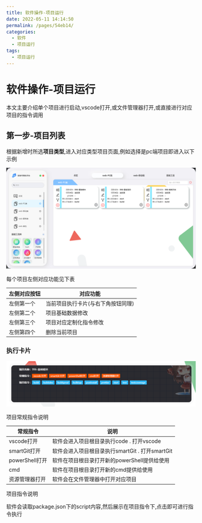 ```yaml
---
title: 软件操作-项目运行
date: 2022-05-11 14:14:50
permalink: /pages/54eb14/
categories:
  - 软件
  - 项目运行
tags:
  - 项目运行
---
```


# 软件操作-项目运行

​	本文主要介绍单个项目进行启动,vscode打开,或文件管理器打开,或直接进行对应项目的指令调用

## 第一步-项目列表

​	根据新增时所选**项目类型**,进入对应类型项目页面,例如选择是pc端项目即进入以下示例

![image-20220511142028358](./image-20220511142028358.png)

每个项目左侧对应功能见下表

| 左侧对应按钮 | 对应功能                           |
| ------------ | ---------------------------------- |
| 左侧第一个   | 当前项目执行卡片(与右下角按钮同理) |
| 左侧第二个   | 项目基础数据修改                   |
| 左侧第三个   | 项目对应定制化指令修改             |
| 左侧第四个   | 删除当前项目                       |

### 执行卡片

![image-20220511142436514](./image-20220511142436514.png)

项目常规指令说明

| 常规指令       | 说明                                            |
| -------------- | ----------------------------------------------- |
| vscode打开     | 软件会进入项目根目录执行code . 打开vscode       |
| smartGit打开   | 软件会进入项目根目录执行smartGit . 打开smartGit |
| powerShell打开 | 软件在项目根目录打开新的powerShell提供给使用    |
| cmd            | 软件在项目根目录打开新的cmd提供给使用           |
| 资源管理器打开 | 软件会在文件管理器中打开对应项目                |

项目指令说明

​	软件会读取package.json下的script内容,然后展示在项目指令下,点击即可进行指令执行

